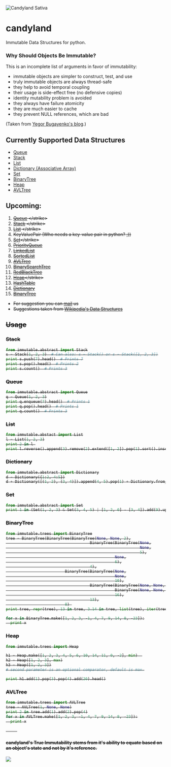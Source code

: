 ![Candyland Sativa](http://i.imgur.com/pznIBJe.png)


# candyland
Immutable Data Structures for python.

### Why Should Objects Be Immutable?
This is an incomplete list of arguments in favor of immutability:

* immutable objects are simpler to construct, test, and use
* truly immutable objects are always thread-safe
* they help to avoid temporal coupling
* their usage is side-effect free (no defensive copies)
* identity mutability problem is avoided
* they always have failure atomicity
* they are much easier to cache
* they prevent NULL references, which are bad

(Taken from [Yegor Bugayenko's blog](http://www.yegor256.com/2014/06/09/objects-should-be-immutable.html).)


## Currently Supported Data Structures
  - [Queue](https://github.com/d-kiss/candyland/blob/master/abstract/queue.py)
  - [Stack](https://github.com/d-kiss/candyland/blob/master/abstract/stack.py)
  - [List](https://github.com/d-kiss/candyland/blob/master/abstract/list.py)
  - [Dictionary (Associative Array)](https://github.com/d-kiss/candyland/blob/master/abstract/dictionary.py)
  - [Set](https://github.com/d-kiss/candyland/blob/master/abstract/set.py)
  - [BinaryTree](https://github.com/d-kiss/candyland/blob/master/trees/binary_tree.py)
  - [Heap](https://github.com/d-kiss/candyland/blob/master/trees/heap.py)
  - [AVLTree](https://github.com/d-kiss/candyland/blob/master/trees/avl_tree.py)

## Upcoming:
  1. <strike> [Queue](https://en.wikipedia.org/wiki/Queue_(abstract_data_type))  </strike>
  2. <strike> [Stack](https://en.wikipedia.org/wiki/Stack_(abstract_data_type)) </strike>
  3. <strike> [List](https://en.wikipedia.org/wiki/List_(abstract_data_type)) </strike>
  4. <strike>KeyValuePair</strike> (Who needs a key-value pair in python? ;))
  5. <strike>[Set](https://en.wikipedia.org/wiki/Set_(abstract_data_type))</strike>
  6. [PriorityQueue](https://en.wikipedia.org/wiki/Priority_queue)
  7. [LinkedList](https://en.wikipedia.org/wiki/Linked_list)
  8. [SortedList](https://en.wikipedia.org/wiki/Ordered_list)
  9. <strike>[AVLTree](https://en.wikipedia.org/wiki/AVL_tree)</strike>
  10. [BinarySearchTree](https://en.wikipedia.org/wiki/Binary_search_tree)
  11. [RedBlackTree](https://en.wikipedia.org/wiki/Red%E2%80%93black_tree)
  12. <strike>[Heap](https://en.wikipedia.org/wiki/Heap_(data_structure))</strike>
  13. [HashTable](https://en.wikipedia.org/wiki/Hash_table)
  14. <strike>[Dictionary](https://en.wikipedia.org/wiki/Associative_array)</strike>
  15. <strike>[BinaryTree](https://en.wikipedia.org/wiki/Binary_tree)</strike>

* For suggestion you can [mail](mailto:speakupness@gmail.com) us
* Suggestions taken from [Wikipedia's Data Structures](https://en.wikipedia.org/wiki/List_of_data_structures)

## Usage

### Stack
```python
from immutable.abstract import Stack
s = Stack(1, 2, 3)  # Can also: s = Stack() or s = Stack([1, 2, 3])
print s.push(7).head()  # Prints 7
print s.pop().head()  # Prints 2
print s.count()  # Prints 3
```

### Queue
```python
from immutable.abstract import Queue
q = Queue(1, 2, 3)
print q.enqueue(7).head()  # Prints 1
print q.pop().head()  # Prints 1
print q.count()  # Prints 3
```

### List
```python
from immutable.abstact import List
l = List(1, 2, 3)
print 2 in l 
print l.reverse().append(3).remove(2).extend([1, 2]).pop(1).sort().insert(1, 3).count(3)
```

### Dictionary
```python
from immutable.abstract import Dictionary
d = Dictionary({1:2, 4:5})
d + Dictionary([(1, 2), (3, 4)]).append(4, 5).pop(1) + Dictionary.from_keys([1, 2], 0)
```

### Set
```python
from immutable.abstract import Set
print 1 in (Set(1, 2, 3) & Set(3, 4, 5) | [1, 2, 0] - [3, 4]).add(9).update(List(3,3)).pop().remove(2)
```

### BinaryTree
```python
from immutable.trees import BinaryTree
tree = BinaryTree(BinaryTree(BinaryTree(None, None, 2),
                                     BinaryTree(BinaryTree(None,
                                                           None,
                                                           5),
                                                None,
                                                6),
                                     4),
                          BinaryTree(BinaryTree(None,
                                                None,
                                                10),
                                     BinaryTree(BinaryTree(None, None, 15),
                                                BinaryTree(None, None, 18),
                                                16),
                                     13),
                          8) 
print tree, repr(tree), 13 in tree, 3.14 in tree, list(tree), iter(tree), tree.add(1).add(2).remove(3).remove(4) 

for x in BinaryTree.make([1, 2, 3, -1, 4, 7, 9, 14, 8, -23]):
  print x
```

### Heap
```python
from immutable.trees import Heap

h1 = Heap.make([1, 2, 3, 4, 5, 6, 10, 14, 11, 0, -2], min)  
h2 = Heap([1, 2, 3], max)
h3 = Heap([1, 2, 3])
# second parameter is an optional comparator, default is max.

print h1.add(1).pop(3).pop(4).add(20).head()
```

### AVLTree
```python
from immutable.trees import AVLTree
tree = AVLTree(1, None, None)
print 2 in tree.add(1).add(2).pop(4)
for x in AVLTree.make([1, 2, 3, -1, 4, 7, 9, 14, 8, -23]):
  print x
```

&nbsp;
&nbsp;
&nbsp;
&nbsp;
&nbsp;
####  candyland's True Immutability stems from it's ability to equate based on an object's state and not by it's reference.
![](http://i.imgur.com/rWlnEwy.png)
